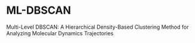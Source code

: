 # ML-DBSCAN
Multi-Level DBSCAN: A Hierarchical Density-Based Clustering Method for Analyzing Molecular Dynamics Trajectories
